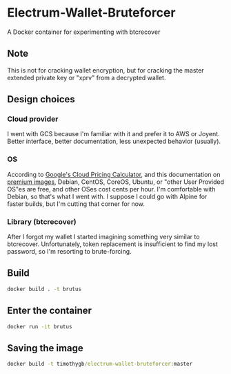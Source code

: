 # Electrum-Wallet-Bruteforcer
A Docker container for experimenting with btcrecover

## Note
This is not for cracking wallet encryption, but for cracking the master extended private key or "xprv" from a decrypted wallet.

## Design choices

### Cloud provider

I went with GCS because I'm familiar with it and prefer it to AWS or Joyent. Better interface, better documentation, less unexpected behavior (usually).

### OS

According to [Google's Cloud Pricing Calculator](https://cloud.google.com/products/calculator/), and this documentation on [premium images](https://cloud.google.com/compute/pricing#premiumimages), Debian, CentOS, CoreOS, Ubuntu, or "other User Provided OS"es are free, and other OSes cost cents per hour. I'm comfortable with Debian, so that's what I went with. I suppose I could go with Alpine for faster builds, but I'm cutting that corner for now.

### Library (btcrecover)
After I forgot my wallet I started imagining something very similar to btcrecover. Unfortunately, token replacement is insufficient to find my lost password, so I'm resorting to brute-forcing.

## Build
```cmd
docker build . -t brutus
```

## Enter the container
```cmd
docker run -it brutus
```

## Saving the image
```cmd
docker build -t timothygb/electrum-wallet-bruteforcer:master
```
